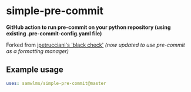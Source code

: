 # simple-pre-commit
**GitHub action to run pre-commit on your python repository (using existing .pre-commit-config.yaml file)**

Forked from [jpetrucciani's 'black check'](https://github.com/jpetrucciani/black-check)
*(now updated to use pre-commit as a formatting manager)*

## Example usage

```yaml
uses: samwlms/simple-pre-commit@master

